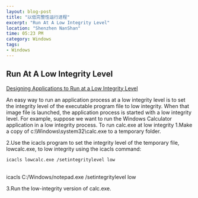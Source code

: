 ```yaml
---
layout: blog-post
title: "以低完整性运行进程"
excerpt: "Run At A Low Integrity Level"
location: "Shenzhen NanShan"
time: 05:23 PM
category: Windows
tags:
- Windows
---
```


## Run At A Low Integrity Level ##

[Designing Applications to Run at a Low Integrity Level](http://msdn.microsoft.com/en-us/library/bb625960.aspx)

An easy way to run an application process at a low integrity level is to set the integrity level of the executable program file to low integrity. When that image file is launched, the application process is started with a low integrity level. For example, suppose we want to run the Windows Calculator application in a low integrity process.
To run calc.exe at low integrity 
1.Make a copy of c:\Windows\system32\calc.exe to a temporary folder.

2.Use the icacls program to set the integrity level of the temporary file, lowcalc.exe, to low integrity using the icacls command:

    icacls lowcalc.exe /setintegritylevel low 
</BR>
	icacls C:/Windows/notepad.exe /setintegritylevel low
	
3.Run the low-integrity version of calc.exe.
